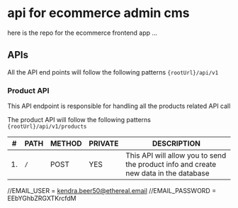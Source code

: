 # api for ecommerce admin cms

here is the repo for the ecommerce frontend app ...

## APIs

All the API end points will follow the following patterns `{rootUrl}/api/v1`

### Product API

This API endpoint is responsible for handling all the products related API call

The product API will follow the following patterns `{rootUrl}/api/v1/products`

| #   | PATH | METHOD | PRIVATE | DESCRIPTION                                                                          |
| --- | ---- | ------ | ------- | ------------------------------------------------------------------------------------ |
| 1.  | `/`  | POST   | YES     | This API will allow you to send the product info and create new data in the database |

//EMAIL_USER = kendra.beer50@ethereal.email
//EMAIL_PASSWORD = EEbYGhbZRGXTKrcfdM
